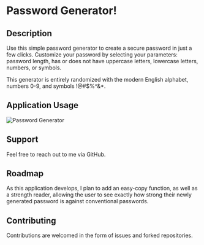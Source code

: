 # Password Generator!

## Description
Use this simple password generator to create a secure password in just a few clicks. Customize your password by selecting your parameters: password length, has or does not have uppercase letters, lowercase letters, numbers, or symbols.

This generator is entirely randomized with the modern English alphabet, numbers 0-9, and symbols !@#$%^&*.

## Application Usage
![Password Generator](https://user-images.githubusercontent.com/95983252/168508276-01ba95d8-382e-40c9-abf3-b99c5f273bf3.gif)

## Support
Feel free to reach out to me via GitHub.

## Roadmap
As this application develops, I plan to add an easy-copy function, as well as a strength reader, allowing the user to see exactly how strong their newly generated password is against conventional passwords.

## Contributing
Contributions are welcomed in the form of issues and forked repositories.
